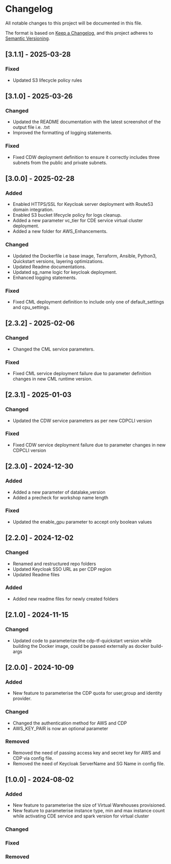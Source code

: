 # Changelog

All notable changes to this project will be documented in this file.

The format is based on [Keep a Changelog](https://keepachangelog.com/en/1.0.0/),
and this project adheres to [Semantic Versioning](https://semver.org/spec/v2.0.0.html).

## [3.1.1] - 2025-03-28

### Fixed

- Updated S3 lifecycle policy rules

## [3.1.0] - 2025-03-26

### Changed
- Updated the README documentation with the latest screenshot of the output file i.e. .txt
- Improved the formatting of logging statements.

### Fixed
- Fixed CDW deployment definition to ensure it correctly includes three subnets from the public and private subnets.

## [3.0.0] - 2025-02-28

### Added
- Enabled HTTPS/SSL for Keycloak server deployment with Route53 domain integration.
- Enabled S3 bucket lifecycle policy for logs cleanup.
- Added a new parameter vc_tier for CDE service virtual cluster deployment.
- Added a new folder for AWS_Enhancements.

### Changed
- Updated the Dockerfile i.e base image, Terraform, Ansible, Python3, Quickstart versions, layering optimizations.
- Updated Readme documentations.
- Updated sg_name logic for keycloak deployment.
- Enhanced logging statements.

### Fixed
- Fixed CML deployment definition to include only one of default_settings and cpu_settings.

## [2.3.2] - 2025-02-06

### Changed
- Changed the CML service parameters.

### Fixed
- Fixed CML service deployment failure due to parameter definition changes in new CML runtime version.

## [2.3.1] - 2025-01-03

### Changed
- Updated the CDW service parameters as per new CDPCLI version

### Fixed
- Fixed CDW service deployment failure due to parameter changes in new CDPCLI version

## [2.3.0] - 2024-12-30

### Added
- Added a new parameter of datalake_version
- Added a precheck for workshop name length

### Fixed
- Updated the enable_gpu parameter to accept only boolean values


## [2.2.0] - 2024-12-02

### Changed
- Renamed and restructured repo folders
- Updated Keycloak SSO URL as per CDP region
- Updated Readme files

### Added
- Added new readme files for newly created folders


## [2.1.0] - 2024-11-15

### Changed
- Updated code to parameterize the cdp-tf-quickstart version while building the Docker image, could be passed externally as docker build-args

## [2.0.0] - 2024-10-09

### Added
- New feature to parameterise the CDP quota for user,group and identity provider.
  

### Changed
- Changed the authentication method for AWS and CDP
- AWS_KEY_PAIR is now an optional parameter

### Removed
- Removed the need of passing access key and secret key for AWS and CDP via config file.
- Removed the need of Keycloak ServerName and SG Name in config file.



## [1.0.0] - 2024-08-02

### Added
- New feature to parameterise the size of Virtual Warehouses provisioned.
- New feature to parameterise instance type, min and max instance count while activating CDE service and spark version for virtual cluster

### Changed

### Fixed

### Removed
